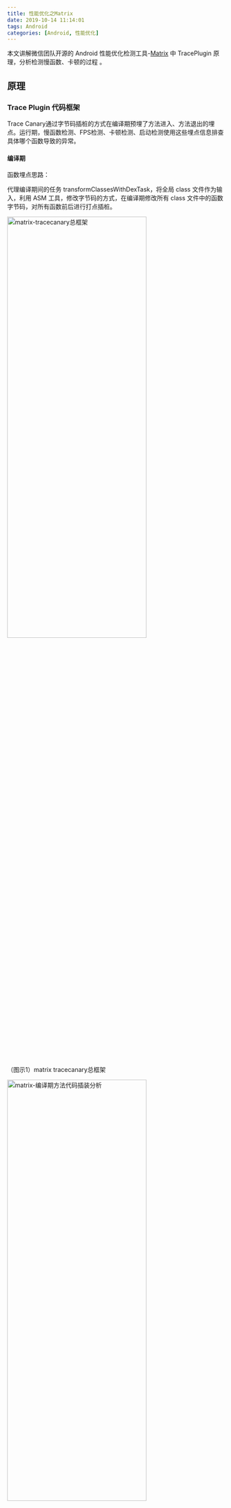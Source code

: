 ```yaml
---
title: 性能优化之Matrix
date: 2019-10-14 11:14:01
tags: Android
categories: [Android, 性能优化]
---
```


本文讲解微信团队开源的 Android 性能优化检测工具-[Matrix](https://github.com/Tencent/matrix) 中 TracePlugin 原理，分析检测慢函数、卡顿的过程 。

<!-- more -->

## 原理

### Trace Plugin 代码框架

Trace Canary通过字节码插桩的方式在编译期预埋了方法进入、方法退出的埋点。运行期，慢函数检测、FPS检测、卡顿检测、启动检测使用这些埋点信息排查具体哪个函数导致的异常。

#### 编译期

函数埋点思路：

代理编译期间的任务 transformClassesWithDexTask，将全局 class 文件作为输入，利用 ASM 工具，修改字节码的方式，在编译期修改所有 class 文件中的函数字节码，对所有函数前后进行打点插桩。

<img src="matrix_tracecanary_arch.jpg" title="matrix-tracecanary总框架"  width="80%" height="50%" />

（图示1）matrix tracecanary总框架

<img src="matrix_compile_flow.jpg" title="matrix-编译期方法代码插装分析"  width="80%" height="50%" />

（图示2）matrix 编译期方法代码插装分析

代码插桩的整体流程如上图。在打包过程中，hook生成Dex的Task任务，添加方法插桩的逻辑。hook点是在Proguard之后，Class已经被混淆了，所以需要考虑类混淆的问题。

插桩代码逻辑大致分为三步：

* hook原有的Task，执行自己的MatrixTraceTransform，并在最后执行原逻辑
* 在方法插桩之前先要读取ClassMapping文件，获取混淆前方法、混淆后方法的映射关系并存储在MappingCollector中。
* 之后遍历所有Dir、Jar中的Class文件，实际代码执行的时候遍历了两次。

第一次遍历Class，获取所有待插桩的Method信息，并将信息输出到methodMap文件中；
第二次遍历Class，利用ASM执行Method插桩逻辑。

#### 运行期

基于编译期函数插装的逻辑，在运行期，检测到某个方法异常时，会上报一个 methodId，后端通过下图的 methodId 到 method name 的映射关系，追查到有问题的方法。

![matrix-methodmapping文件.jpg](matrix_methodmapping.jpg)

（图示3）matrix methodmapping文件

### API

* FrameTracer

计算掉帧率，生成 json 报告上报

* UIThreadMonitor 

ui 主线程监控 回调 doFrame(focusedActivityName, long frameCostMs) 每一帧总耗时，供 FrameTracer 来计算掉帧率（frameCostMs/frameIntervalMs 16.6667 + 1），

* Choregrapher.getInstance()

监控相邻两次 Vsync 事件通知的时间差

* LooperMonitor 

implements MessageQueue.IdleHandler 监控空闲事件

### FPS 帧率检测

clicfg_matrix_trace_fps_time_slice 表示检测总时长，由IDynamicConfig#getInt() 设置即可


### 慢函数

* 原理：

上部分讲述了编译器，会在每个方法的执行前后添加 `AppMethodBeat.i(int methodId)`和`AppMethodBeat.o(int methodId)`的方法调用，methodId 是在编译期生成的，在运行期是一个写死的常量。通过编译期的这个操作，就能感知到具体每个方法的进入、退出操作。

```java
   /**
     * hook method when it's called in.
     *
     * @param methodId
     */
    public static void i(int methodId) {

       ...

        if (Thread.currentThread().getId() == sMainThread.getId()) {
            if (assertIn) {
                android.util.Log.e(TAG, "ERROR!!! AppMethodBeat.i Recursive calls!!!");
                return;
            }
            assertIn = true;
            if (sIndex < Constants.BUFFER_SIZE) {
                mergeData(methodId, sIndex, true);
            } else {
                sIndex = -1;
            }
            ++sIndex;
            assertIn = false;
        }
    }

    /**
     * hook method when it's called out.
     *
     * @param methodId
     */
    public static void o(int methodId) {

        ...
        
        if (Thread.currentThread().getId() == sMainThread.getId()) {
            if (sIndex < Constants.BUFFER_SIZE) {
                mergeData(methodId, sIndex, false);
            } else {
                sIndex = -1;
            }
            ++sIndex;
        }
    }

```

* 检测过程

代码统计了当应用处于前台时，在主线程执行方法的进入、退出，这些信息存储在 AppMethodBeat 的 sBuffer「数组 long[100 * 10000]」 中。当主线程有疑似慢函数存在时，读取 Buffer 的数据，分析可能的慢函数，并上报 json 数据到后端，后端将 methodId 转换为具体的方法声明。

* 发生场景
    1. 掉帧场景
    2. 类似 ANR 长时间主线程阻塞 UI 绘制的场景

其中，掉帧场景，内部 FrameBeat 类实现了 Choreographer.FrameCallback，可以感知每一帧的绘制时间，通过前后两帧的时间差判断是否有慢函数发生；

主线程长时间阻塞 UI 绘制的场景，LazyScheduler 内有一个 HandlerThread，调用 LazyScheduler.setup 方法向 HandlerThread 的 MQ 发送一个延时5s的消息，若没有发生类似 ANR 的场景，在每一帧的 doFrame 回调中取消这个消息，同时发送一个新的延时 5s 的消息（正常情况下消息是得不到执行的），若发生类似 ANR 的情况，doFrame 没有被回调，这个延时 5s 的消息得到执行，将回调到 onTimeExpire 方法。

* 生成映射文件

目前生成函数堆栈映射文件在工程的 `app/build/outputs/mapping/debug/methodMapping.txt`，如下格式

* 分析结果

<img src="xrk_matrix_analyse_result.png" title="慢函数示例"  width="30%" height="50%" />

```java

123570,1,com.google.zxing.client.activity.MipcaActivityCapture onWindowFocusChanged (Z)V
...

* 第一个数字表示分配方法的Id，-1表示插桩为activity加入的onWindowFocusChanged方法。其他方法从1开始计数
* 第二个数字表示方法权限修饰符，常见的值为ACC_PUBLIC = 1; ACC_PRIVATE = 2;ACC_PROTECTED = 4; ACC_STATIC = 8等等。1即表示public方法
* 第三个参数标识类名 包名+类名；方法名 onWindowFocusChanged；参数及返回值类型Z表示参数为boolean类型，V表示返回值为空

```

### 卡顿

* 原因

主线程执行繁重的UI绘制、大量的计算或IO等耗时操作

* 方案

业内主要框架的主要思想是，监控主线程执行耗时，当超过阈值时，dump出当前主线程的执行堆栈，通过堆栈分析找到卡顿原因。

* 监控原理
    
    1. 依赖主线程 Looper，监控每次 dispatchMessage 的执行耗时。（BlockCanary）
    2. 依赖 Choreographer 模块，监控相邻两次 Vsync 事件通知的时间差。（ArgusAPM、LogMonitor）

* 生成结果

<img src="xrk_matrix_fps_result.png" title="帧率检测"  width="30%" height="50%" />

```java 
* scene 表示场景，使用 Activity + Fragment 类名作为唯一标志
* dropLevel 是表示掉帧情况-掉帧次数，衡量帧率掉帧的水平
* dropSum 总共掉帧的帧数
* fps 表示当前帧率

掉帧计算 final int droppedCount = (int) ((frameNanos - lastFrameNanos) / REFRESH_RATE_MS);

```

* 常见卡顿场景

    * 布局嵌套层次太深，可以使用 merge、viewStub、include 来优化
    * onDraw() 里面循环创建了大量临时变量，频繁触发 GC
    * 主线程等待优先级子线程问题（锁同步问题）
    * 主线程执行耗时操作，阻塞主线程执行（同步读写文件，DB 操作）

## Q&A

* 如何监听app 是否退到后台？

通过 Application.ActivityLifecycleCallbacks 接口向全局 app 注册监听，当有 onActivityStarted(activity) 时，主动标记前台为 true，当 onActivityStopped(activity) 时，先判断当前 activity 堆栈里是否有被 paused 的页面，如果没有，则表示已退到后台。

* FPS 检测时，如何判断当前是在 drawing？

* stack 慢函数堆栈如何分析？

可以参考 [Matrix issue #104 stack 如何分析](https://github.com/Tencent/matrix/issues/104)，或者 [hotfix/0.4.x sample-android](https://github.com/Tencent/matrix/blob/hotfix%2F0.4.x/samples/sample-android/app/src/main/java/sample/tencent/matrix/issue/IssuesListActivity.java)

## 参考

WeChat-Matrix

* [Tencent/matrix](https://github.com/Tencent/matrix)
* [Matrxi Release Versions](https://github.com/Tencent/matrix/releases)
* [Matrix for Android 文档](https://github.com/Tencent/matrix#matrix_android_cn)
* [Matrix Android TraceCanary
](https://github.com/Tencent/matrix/wiki/Matrix-Android-TraceCanary)
* [堆栈字段说明](https://github.com/Tencent/matrix/wiki/Matrix-Android--data-format)
* [慢函数的堆栈如何解读，现在是一堆数字](https://github.com/Tencent/matrix/issues/57)
* [matrix/home wiki](https://github.com/Tencent/matrix/wiki#%E5%B8%A7%E7%8E%87)
* [腾讯Bugly/广研Android卡顿监控系统](http://www.10tiao.com/html/330/201801/2653579565/1.html)
* [Github/QPM-聚美性能检测](https://github.com/ZhuoKeTeam/QPM?from=timeline)
* [(分析到位！) Matrix源码分析————Trace Canary](https://www.qingtingip.com/h_227199.html)

Matrix Stack

* [Matrix-Issue/stack 如何分析](https://github.com/Tencent/matrix/issues/104)
* [matrix的耗时方法日志解析-jar 工具](https://github.com/qhy2013/matrix_evil_method_stack_parser)
* 

其它 APM

* [Github/QPM](https://github.com/ZhuoKeTeam/QPM?from=timeline)

Choreographer

* [Android Choreographer 源码分析](https://www.jianshu.com/p/996bca12eb1d)

悬浮窗

* [FloatWindow 悬浮窗](https://github.com/duqian291902259/Android-FloatWindow)

进程优先级

* [Android adb 查看进程优先级](https://blog.csdn.net/QQxiaoqiang1573/article/details/79988752)
* [/proc/stat解析](http://gityuan.com/2017/08/12/proc_stat/)
* [花式读取Android CPU使用率](http://www.voidcn.com/article/p-oesjkqaq-bnv.html)
* [Android 查看进程ID（PID）比较进程优先级](https://blog.csdn.net/Zz110753/article/details/70048811)

Android是如何管理内存的？

* [管理应用的内存](http://hukai.me/android-training-course-in-chinese/performance/memory.html)
* [Android漫游记(1)---内存映射镜像(memory maps)](https://blog.csdn.net/lifeshow/article/details/29174457)
* [Android性能优化之内存篇](http://hukai.me/android-performance-memory/)

Android Davik vs Java JVM？

* [一篇文章告诉你Dalvik 和JVM的区别](https://juejin.im/post/59b7fa8cf265da066d3323bb)
* [Java JVM 中 堆，栈，方法区 详解](https://blog.csdn.net/zhangqiluGrubby/article/details/59110906)

性能实践

* [Andriod性能优化之列表卡顿——以“简书”APP为例](https://www.jianshu.com/p/336362b23c30)
* [Activity界面显示全解析](https://blog.csdn.net/zhaokaiqiang1992/article/details/49681321)
* [Android官方翻译-Android性能优化](http://hukai.me/android-training-course-in-chinese/performance/memory.html)
* [Android UI性能优化 检测应用中的UI卡顿](https://mp.weixin.qq.com/s?__biz=MzAxMTI4MTkwNQ==&mid=2650822205&idx=1&sn=6b8e78bc1d71eb79a199667cf132acf7&chksm=80b782a3b7c00bb5c12437556fca68136c75409855e9252e395b545621319edf23959942b67c&mpshare=1)
* [Android应用性能优化实践](https://mp.weixin.qq.com/s?__biz=MzA4MzEwOTkyMQ==&mid=405927192&idx=1&sn=71db45156530a20136b88851df3ef3e1&scene=4#wechat_redirect)
* [性能优化汇总](https://mp.weixin.qq.com/s?__biz=MzAxNjI3MDkzOQ==&mid=203692693&idx=1&sn=ecf0166abdb22d28463d4facd5de473b&scene=23&srcid=0215Ia7vlFqGw2lWtgZbcWBy#rd)

Gradle

* [深入理解 Android（一）：Gradle 详解](https://www.infoq.cn/article/android-in-depth-gradle/?utm_source=infoq&utm_campaign=user_page&utm_medium=link)

